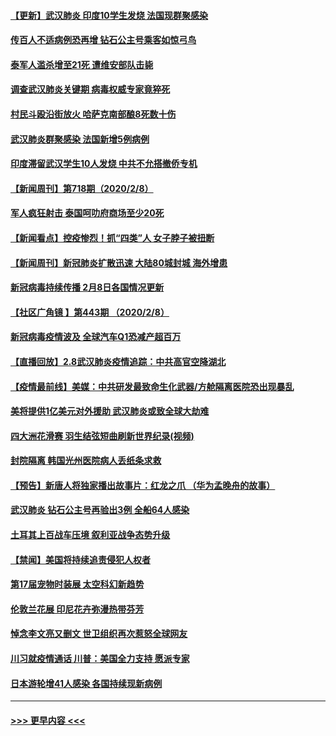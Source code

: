 #### [【更新】武汉肺炎 印度10学生发烧 法国现群聚感染](../pages/prog202/a102770740.md?t=02091611) 
#### [传百人不适病例恐再增 钻石公主号乘客如惊弓鸟](../pages/prog202/a102773051.md?t=02091611) 
#### [泰军人滥杀增至21死 遭维安部队击毙](../pages/prog202/a102772913.md?t=02091611) 
#### [调查武汉肺炎关键期 病毒权威专家竟猝死](../pages/prog202/a102773033.md?t=02091611) 
#### [村民斗殴沿街放火 哈萨克南部酿8死数十伤](../pages/prog202/a102772980.md?t=02091611) 
#### [武汉肺炎群聚感染 法国新增5例病例](../pages/prog202/a102772957.md?t=02091611) 
#### [印度滞留武汉学生10人发烧 中共不允搭撤侨专机](../pages/prog202/a102772946.md?t=02091611) 
#### [【新闻周刊】第718期（2020/2/8）](../pages/prog202/a102772921.md?t=02091611) 
#### [军人疯狂射击 泰国呵叻府商场至少20死](../pages/prog202/a102772833.md?t=02091611) 
#### [【新闻看点】控疫惨烈！抓“四类”人 女子脖子被扭断](../pages/prog202/a102772896.md?t=02091611) 
#### [【新闻周刊】新冠肺炎扩散迅速 大陆80城封城 海外增患](../pages/prog202/a102772852.md?t=02091611) 
#### [新冠病毒持续传播 2月8日各国情况更新](../pages/prog202/a102772826.md?t=02091611) 
#### [【社区广角镜  】第443期  （2020/2/8）](../pages/prog202/a102772736.md?t=02091611) 
#### [新冠病毒疫情波及 全球汽车Q1恐减产超百万](../pages/prog202/a102772695.md?t=02091611) 
#### [【直播回放】2.8武汉肺炎疫情追踪：中共高官空降湖北](../pages/prog202/a102772618.md?t=02091611) 
#### [【疫情最前线】美媒：中共研发最致命生化武器/方舱隔离医院恐出现暴乱](../pages/prog202/a102772439.md?t=02091611) 
#### [美将提供1亿美元对外援助 武汉肺炎或致全球大劫难](../pages/prog202/a102772361.md?t=02091611) 
#### [四大洲花滑赛 羽生结弦短曲刷新世界纪录(视频)](../pages/prog202/a102772341.md?t=02091611) 
#### [封院隔离 韩国光州医院病人丢纸条求救](../pages/prog202/a102772282.md?t=02091611) 
#### [【预告】新唐人将独家播出故事片：红龙之爪 （华为孟晚舟的故事）](../pages/prog202/a102767728.md?t=02091611) 
#### [武汉肺炎 钻石公主号再验出3例 全船64人感染](../pages/prog202/a102771726.md?t=02091611) 
#### [土耳其上百战车压境 叙利亚战争态势升级](../pages/prog202/a102772132.md?t=02091611) 
#### [【禁闻】美国将持续追责侵犯人权者](../pages/prog202/a102772042.md?t=02091611) 
#### [第17届宠物时装展 太空科幻新趋势](../pages/prog202/a102772033.md?t=02091611) 
#### [伦敦兰花展 印尼花卉弥漫热带芬芳](../pages/prog202/a102772026.md?t=02091611) 
#### [悼念李文亮又删文 世卫组织再次惹怒全球网友](../pages/prog202/a102771968.md?t=02091611) 
#### [川习就疫情通话 川普：美国全力支持 愿派专家](../pages/prog202/a102771930.md?t=02091611) 
#### [日本游轮增41人感染 各国持续现新病例](../pages/prog202/a102771912.md?t=02091611) 

----
#### [ >>> 更早内容 <<< ](../indexes/prog202-earlier.md)
